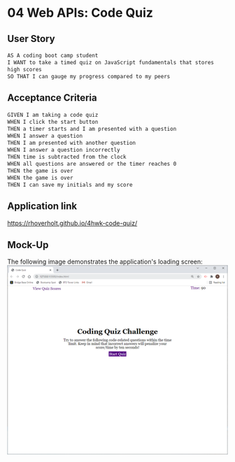 # 04 Web APIs: Code Quiz

## User Story

```
AS A coding boot camp student
I WANT to take a timed quiz on JavaScript fundamentals that stores high scores
SO THAT I can gauge my progress compared to my peers
```

## Acceptance Criteria

```
GIVEN I am taking a code quiz
WHEN I click the start button
THEN a timer starts and I am presented with a question
WHEN I answer a question
THEN I am presented with another question
WHEN I answer a question incorrectly
THEN time is subtracted from the clock
WHEN all questions are answered or the timer reaches 0
THEN the game is over
WHEN the game is over
THEN I can save my initials and my score
```
## Application link

https://rhoverholt.github.io/4hwk-code-quiz/

## Mock-Up

The following image demonstrates the application's loading screen:
![Code Quiz Loading Screen](https://github.com/rhoverholt/4hwk-code-quiz/blob/main/assets/Entry-page-screenshot.png)
